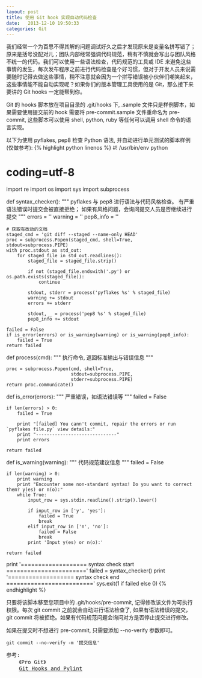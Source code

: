 ```yaml
---
layout: post
title: 使用 Git hook 实现自动代码检查
date:   2013-12-10 19:50:33
categories: Git
---
```


我们经常一个为百思不得其解的问题调试好久之后才发现原来是变量名拼写错了；原来是括号没配对儿；团队内部经常强调代码规范，稍有不慎就会写出与团队风格不统一的代码。我们可以使用一些语法检查，代码规范的工具或 IDE 来避免这些事情的发生，每次发布程序之前进行代码检查是个好习惯，但对于开发人员来说需要随时记得去做这些事情，稍不注意就会因为一个拼写错误被小伙伴们嘲笑起来，这些事情能不能自动实现呢？如果你们的版本管理工具使用的是 Git，那么接下来要讲的 Git hooks 一定能帮到你。

Git 的 hooks 脚本放在项目目录的 .git/hooks 下, .sample 文件只是样例脚本，如果需要使用提交前的 hook 需要将 pre-commit.sample 文件重命名为 pre-commit, 这些脚本可以使用 shell, python, ruby 等任何可以调用 shell 命令的语言实现。

以下为使用 pyflakes, pep8 检查 Python 语法, 并自动进行单元测试的脚本样例(仅做参考):
{% highlight python linenos %}
#! /usr/bin/env python
# coding=utf-8

import re
import os
import sys
import subprocess


def syntax_checker():
    """
        pyflakes 与 pep8 进行语法与代码风格检查。
        有严重语法错误时提交会被直接拒绝；
        如果有风格问题，会询问提交人员是否继续进行提交
    """
    errors = ''
    warning = ''
    pep8_info = ''

    # 获取有改动的文档
    staged_cmd = 'git diff --staged --name-only HEAD'
    proc = subprocess.Popen(staged_cmd, shell=True, stdout=subprocess.PIPE)
    with proc.stdout as std_out:
        for staged_file in std_out.readlines():
            staged_file = staged_file.strip()

            if not (staged_file.endswith('.py') or os.path.exists(staged_file)):
                continue

            stdout, stderr = process('pyflakes %s' % staged_file)
            warning += stdout
            errors += stderr

            stdout, _ = process('pep8 %s' % staged_file)
            pep8_info += stdout

    failed = False
    if is_error(errors) or is_warning(warning) or is_warning(pep8_info):
        failed = True
    return failed


def process(cmd):
    """ 执行命令, 返回标准输出与错误信息 """

    proc = subprocess.Popen(cmd, shell=True,
                            stdout=subprocess.PIPE,
                            stderr=subprocess.PIPE)
    return proc.communicate()


def is_error(errors):
    """ 严重错误，如语法错误等 """
    failed = False

    if len(errors) > 0:
        failed = True

        print "[failed] You cann't commit, repair the errors or run `pyflakes file.py` view details:"
        print "------------------------------"
        print errors

    return failed


def is_warning(warning):
    """ 代码规范建议信息 """
    failed = False

    if len(warning) > 0:
        print warning
        print "Encounter some non-standard syntax! Do you want to correct them? y(es) or n(o):"
        while True:
            input_row = sys.stdin.readline().strip().lower()

            if input_row in ['y', 'yes']:
                failed = True
                break
            elif input_row in ['n', 'no']:
                failed = False
                break
            print 'Input y(es) or n(o):'

    return failed

print '=================== syntax check start ======================='
failed = syntax_checker()
print '=================== syntax check end ========================='
sys.exit(1 if failed else 0)
{% endhighlight %}

只要将该脚本移至您项目中的 .git/hooks/pre-commit, 记得修改该文件为可执行权限。每次 git commit 之前就会自动进行语法检查了, 如果有语法错误的提交，git commit 将被拒绝。如果有代码规范问题会询问对方是否停止提交进行修改。

如果在提交时不想进行 pre-commit, 只需要添加 --no-verify 参数即可。

```
git commit --no-verify -m '提交信息'
```

<pre class="reference">
参考:
    《Pro Git》
    <a href="http://fitzgeraldnick.com/weblog/9" target="_blank">Git Hooks and Pylint</a>
</pre>
